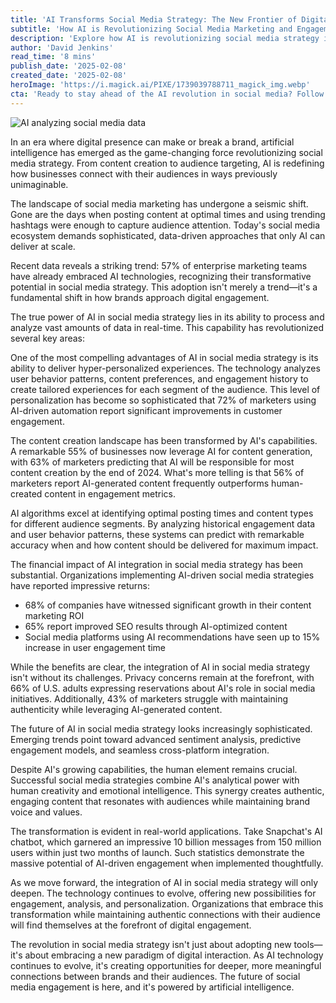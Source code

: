```yaml
---
title: 'AI Transforms Social Media Strategy: The New Frontier of Digital Engagement'
subtitle: 'How AI is Revolutionizing Social Media Marketing and Engagement'
description: 'Explore how AI is revolutionizing social media strategy in 2025, from personalized content creation to predictive analytics. Discover the transformative shifts in digital engagement as brands leverage AI technologies to connect with audiences in innovative ways.'
author: 'David Jenkins'
read_time: '8 mins'
publish_date: '2025-02-08'
created_date: '2025-02-08'
heroImage: 'https://i.magick.ai/PIXE/1739039788711_magick_img.webp'
cta: 'Ready to stay ahead of the AI revolution in social media? Follow us on LinkedIn for daily insights on the latest AI trends and strategies transforming digital engagement.'
---
```


![AI analyzing social media data](https://i.magick.ai/PIXE/1739039788714_magick_img.webp)

In an era where digital presence can make or break a brand, artificial intelligence has emerged as the game-changing force revolutionizing social media strategy. From content creation to audience targeting, AI is redefining how businesses connect with their audiences in ways previously unimaginable.

The landscape of social media marketing has undergone a seismic shift. Gone are the days when posting content at optimal times and using trending hashtags were enough to capture audience attention. Today's social media ecosystem demands sophisticated, data-driven approaches that only AI can deliver at scale.

Recent data reveals a striking trend: 57% of enterprise marketing teams have already embraced AI technologies, recognizing their transformative potential in social media strategy. This adoption isn't merely a trend—it's a fundamental shift in how brands approach digital engagement.

The true power of AI in social media strategy lies in its ability to process and analyze vast amounts of data in real-time. This capability has revolutionized several key areas:

One of the most compelling advantages of AI in social media strategy is its ability to deliver hyper-personalized experiences. The technology analyzes user behavior patterns, content preferences, and engagement history to create tailored experiences for each segment of the audience. This level of personalization has become so sophisticated that 72% of marketers using AI-driven automation report significant improvements in customer engagement.

The content creation landscape has been transformed by AI's capabilities. A remarkable 55% of businesses now leverage AI for content generation, with 63% of marketers predicting that AI will be responsible for most content creation by the end of 2024. What's more telling is that 56% of marketers report AI-generated content frequently outperforms human-created content in engagement metrics.

AI algorithms excel at identifying optimal posting times and content types for different audience segments. By analyzing historical engagement data and user behavior patterns, these systems can predict with remarkable accuracy when and how content should be delivered for maximum impact.

The financial impact of AI integration in social media strategy has been substantial. Organizations implementing AI-driven social media strategies have reported impressive returns:

- 68% of companies have witnessed significant growth in their content marketing ROI
- 65% report improved SEO results through AI-optimized content
- Social media platforms using AI recommendations have seen up to 15% increase in user engagement time

While the benefits are clear, the integration of AI in social media strategy isn't without its challenges. Privacy concerns remain at the forefront, with 66% of U.S. adults expressing reservations about AI's role in social media initiatives. Additionally, 43% of marketers struggle with maintaining authenticity while leveraging AI-generated content.

The future of AI in social media strategy looks increasingly sophisticated. Emerging trends point toward advanced sentiment analysis, predictive engagement models, and seamless cross-platform integration.

Despite AI's growing capabilities, the human element remains crucial. Successful social media strategies combine AI's analytical power with human creativity and emotional intelligence. This synergy creates authentic, engaging content that resonates with audiences while maintaining brand voice and values.

The transformation is evident in real-world applications. Take Snapchat's AI chatbot, which garnered an impressive 10 billion messages from 150 million users within just two months of launch. Such statistics demonstrate the massive potential of AI-driven engagement when implemented thoughtfully.

As we move forward, the integration of AI in social media strategy will only deepen. The technology continues to evolve, offering new possibilities for engagement, analysis, and personalization. Organizations that embrace this transformation while maintaining authentic connections with their audience will find themselves at the forefront of digital engagement.

The revolution in social media strategy isn't just about adopting new tools—it's about embracing a new paradigm of digital interaction. As AI technology continues to evolve, it's creating opportunities for deeper, more meaningful connections between brands and their audiences. The future of social media engagement is here, and it's powered by artificial intelligence.